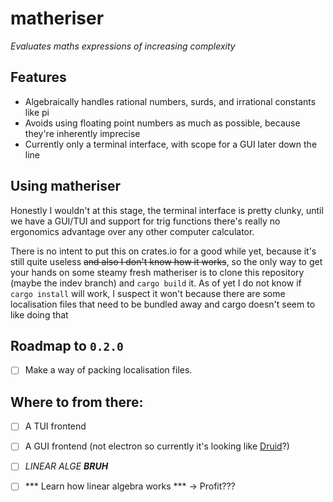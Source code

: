 # matheriser
*Evaluates maths expressions of increasing complexity*

## Features
* Algebraically handles rational numbers, surds, and irrational constants like pi
* Avoids using floating point numbers as much as possible, because they're inherently imprecise
* Currently only a terminal interface, with scope for a GUI later down the line

## Using matheriser
Honestly I wouldn't at this stage, the terminal interface is pretty clunky, until we have a GUI/TUI and support for trig functions there's really no ergonomics advantage over any other computer calculator.

There is no intent to put this on crates.io for a good while yet, because it's still quite useless ~~and also I don't know how it works~~, so the only way to get your hands on some steamy fresh matheriser is to clone this repository (maybe the indev branch) and `cargo build` it. As of yet I do not know if `cargo install` will work, I suspect it won't because there are some localisation files that need to be bundled away and cargo doesn't seem to like doing that 

## Roadmap to `0.2.0` 
- [ ] Make a way of packing localisation files.

## Where to from there:
- [ ] A TUI frontend
- [ ] A GUI frontend (not electron so currently it's looking like [Druid](https://github.com/linebender/druid)?)
- [ ] *LINEAR ALGE* ***BRUH***
- [ ] *** Learn how linear algebra works *** -> Profit???

